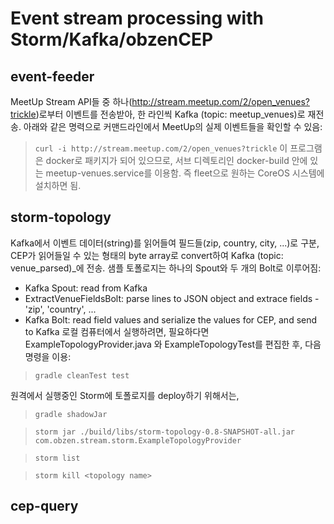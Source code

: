 # Event stream processing with Storm/Kafka/obzenCEP

## event-feeder
MeetUp Stream API들 중 하나(http://stream.meetup.com/2/open_venues?trickle)로부터 이벤트를 전송받아, 한 라인씩 Kafka (topic: meetup_venues)로 재전송. 아래와 같은 명력으로 커맨드라인에서 MeetUp의 실제 이벤트들을 확인할 수 있음:
> ```curl -i http://stream.meetup.com/2/open_venues?trickle```
이 프로그램은 docker로 패키지가 되어 있으므로, 서브 디렉토리인 docker-build 안에 있는 meetup-venues.service를 이용함. 즉 fleet으로 원하는 CoreOS 시스템에 설치하면 됨.

## storm-topology
Kafka에서 이벤트 데이터(string)를 읽어들여 필드들(zip, country, city, ...)로 구분, 
CEP가 읽어들일 수 있는 형태의 byte array로 convert하여 Kafka (topic: venue_parsed)_에 전송.
샘플 토폴로지는 하나의 Spout와 두 개의 Bolt로 이루어짐:
- Kafka Spout: read from Kafka
- ExtractVenueFieldsBolt: parse lines to JSON object and extrace fields - 'zip', 'country', ...
- Kafka Bolt: read field values and serialize the values for CEP, and send to Kafka
로컬 컴퓨터에서 실행하려면, 필요하다면 ExampleTopologyProvider.java 와 ExampleTopologyTest를 편집한 후, 다음 명령을 이용: 

> ```gradle cleanTest test```

원격에서 실행중인 Storm에 토폴로지를 deploy하기 위해서는,

> ```gradle shadowJar```

> ```storm jar ./build/libs/storm-topology-0.8-SNAPSHOT-all.jar  com.obzen.stream.storm.ExampleTopologyProvider```

> 

> ```storm list``` 

> ```storm kill <topology name>```

## cep-query

